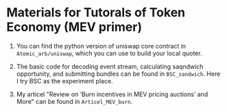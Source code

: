 # Materials for Tutorals of Token Economy (MEV primer)

1. You can find the python version of uniswap core contract in `Atomic_arb/uniswap`, which you can use to build your local quoter.

2. The basic code for decoding event stream, calculating saqndwich opportunity, and submitting bundles can be found in `BSC_sandwich`. Here I try BSC as the experiment place.

3. My articel "Review on ‘Burn incentives in MEV pricing auctions’ and More" can be found in `Articel_MEV_burn`.